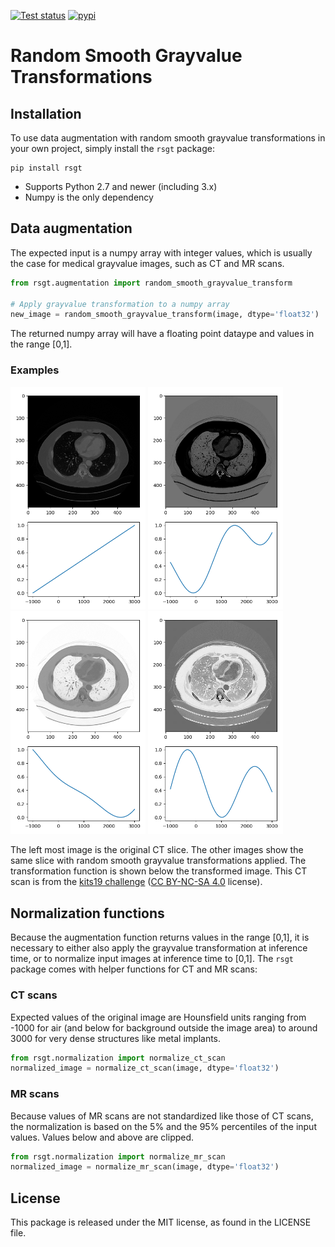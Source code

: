 [![Test status](https://github.com/nlessmann/rsgt/workflows/Tests/badge.svg)](https://github.com/nlessmann/rsgt/actions)
[![pypi](https://img.shields.io/pypi/v/rsgt)](https://pypi.org/project/rsgt/)

# Random Smooth Grayvalue Transformations

## Installation

To use data augmentation with random smooth grayvalue transformations in your own project, simply install the `rsgt` package:

```
pip install rsgt
```

* Supports Python 2.7 and newer (including 3.x)
* Numpy is the only dependency

## Data augmentation

The expected input is a numpy array with integer values, which is usually the case for medical grayvalue images, such as CT and MR scans.

```python
from rsgt.augmentation import random_smooth_grayvalue_transform

# Apply grayvalue transformation to a numpy array
new_image = random_smooth_grayvalue_transform(image, dtype='float32')
```

The returned numpy array will have a floating point dataype and values in the range [0,1].

### Examples

<img alt="Original CT scan" src="/examples/ct0.png" width="216">
<img alt="Transformed CT scan #1" src="/examples/ct1.png" width="216">
<img alt="Transformed CT scan #2" src="/examples/ct2.png" width="216">
<img alt="Transformed CT scan #3" src="/examples/ct3.png" width="216">

The left most image is the original CT slice. The other images show the same slice with random smooth grayvalue transformations applied. The transformation
function is shown below the transformed image. This CT scan is from the [kits19 challenge](https://kits-challenge.org)
([CC BY-NC-SA 4.0](https://creativecommons.org/licenses/by-nc-sa/4.0/) license).

## Normalization functions

Because the augmentation function returns values in the range [0,1], it is necessary to either also apply the grayvalue transformation at inference time, or to
normalize input images at inference time to [0,1]. The `rsgt` package comes with helper functions for CT and MR scans:

### CT scans

Expected values of the original image are Hounsfield units ranging from -1000 for air (and below for background outside the image area) to around 3000 for very
dense structures like metal implants.

```python
from rsgt.normalization import normalize_ct_scan
normalized_image = normalize_ct_scan(image, dtype='float32')
```

### MR scans

Because values of MR scans are not standardized like those of CT scans, the normalization is based on the 5% and the 95% percentiles of the input values. Values
below and above are clipped.

```python
from rsgt.normalization import normalize_mr_scan
normalized_image = normalize_mr_scan(image, dtype='float32')
```

## License

This package is released under the MIT license, as found in the LICENSE file.
